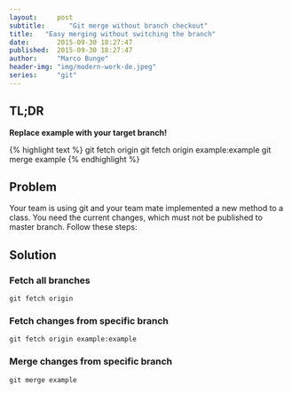 ```yaml
---
layout:     post
subtitle:      "Git merge without branch checkout"
title:   "Easy merging without switching the branch"
date:       2015-09-30 18:27:47
published:  2015-09-30 18:27:47
author:     "Marco Bunge"
header-img: "img/modern-work-de.jpeg"
series:     "git"
---
```

## TL;DR

__Replace example with your target branch!__

{% highlight text %}
git fetch origin
git fetch origin example:example
git merge example
{% endhighlight %}

## Problem

Your team is using git and your team mate implemented a new method to a class. 
You need the current changes, which must not be published to master branch. Follow these steps:

## Solution

### Fetch all branches

`git fetch origin`

### Fetch changes from specific branch

`git fetch origin example:example`

### Merge changes from specific branch

`git merge example`

